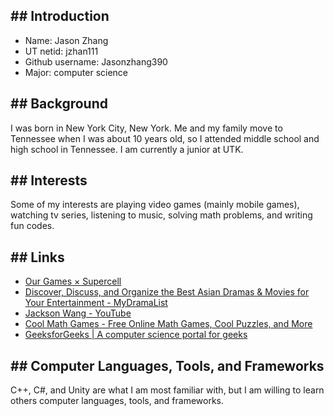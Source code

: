 ## ## Introduction

 - Name: Jason Zhang
 - UT netid: jzhan111
 - Github username: Jasonzhang390
 - Major: computer science

## ## Background

I was born in New York City, New York. Me and my family move to Tennessee when I was about 10 years old, so I attended middle school and high school in Tennessee. I am currently a junior at UTK.

## ## Interests

Some of my interests are playing video games (mainly mobile games), watching tv series, listening to music, solving math problems, and writing fun codes.

## ## Links

 - [Our Games × Supercell](https://supercell.com/en/games/)
 - [Discover, Discuss, and Organize the Best Asian Dramas & Movies for Your Entertainment - MyDramaList](https://mydramalist.com/)
 - [Jackson Wang - YouTube](https://www.youtube.com/channel/UCJS0K01yC8BmQtSuRdqqo3w)
 - [Cool Math Games - Free Online Math Games, Cool Puzzles, and More](https://www.coolmathgames.com/)
 - [GeeksforGeeks | A computer science portal for geeks](https://www.geeksforgeeks.org/)

## ## Computer Languages, Tools, and Frameworks

 C++, C#, and Unity are what I am most familiar with, but I am willing to learn others computer languages, tools, and frameworks.
